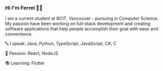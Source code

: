### Hi I'm Ferrel 🙋‍♂️

I am a current student at BCIT, Vancouver - pursuing in Computer Science. My passion have been working on full-stack development and creating software applications that help people accomplish their goal with ease and convenience.


🔤 I speak: Java, Python, TypeScript, JavaScript, C#, C

💼 Passion: React, NodeJS

📚 Learning: Flutter

